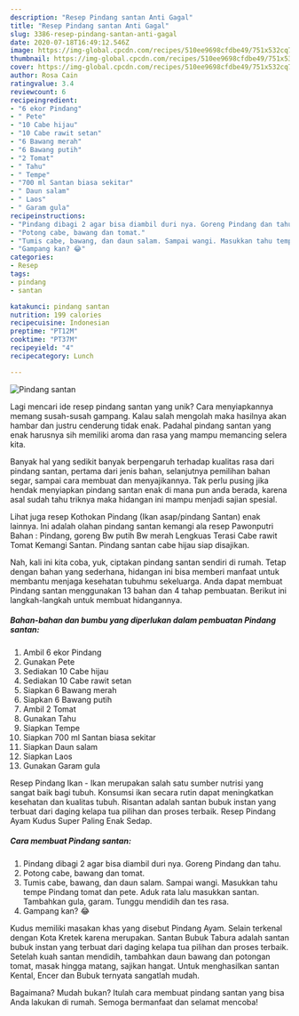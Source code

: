 ```yaml
---
description: "Resep Pindang santan Anti Gagal"
title: "Resep Pindang santan Anti Gagal"
slug: 3386-resep-pindang-santan-anti-gagal
date: 2020-07-18T16:49:12.546Z
image: https://img-global.cpcdn.com/recipes/510ee9698cfdbe49/751x532cq70/pindang-santan-foto-resep-utama.jpg
thumbnail: https://img-global.cpcdn.com/recipes/510ee9698cfdbe49/751x532cq70/pindang-santan-foto-resep-utama.jpg
cover: https://img-global.cpcdn.com/recipes/510ee9698cfdbe49/751x532cq70/pindang-santan-foto-resep-utama.jpg
author: Rosa Cain
ratingvalue: 3.4
reviewcount: 6
recipeingredient:
- "6 ekor Pindang"
- " Pete"
- "10 Cabe hijau"
- "10 Cabe rawit setan"
- "6 Bawang merah"
- "6 Bawang putih"
- "2 Tomat"
- " Tahu"
- " Tempe"
- "700 ml Santan biasa sekitar"
- " Daun salam"
- " Laos"
- " Garam gula"
recipeinstructions:
- "Pindang dibagi 2 agar bisa diambil duri nya. Goreng Pindang dan tahu."
- "Potong cabe, bawang dan tomat."
- "Tumis cabe, bawang, dan daun salam. Sampai wangi. Masukkan tahu tempe Pindang tomat dan pete. Aduk rata lalu masukkan santan. Tambahkan gula, garam. Tunggu mendidih dan tes rasa."
- "Gampang kan? 😂"
categories:
- Resep
tags:
- pindang
- santan

katakunci: pindang santan 
nutrition: 199 calories
recipecuisine: Indonesian
preptime: "PT12M"
cooktime: "PT37M"
recipeyield: "4"
recipecategory: Lunch

---
```



![Pindang santan](https://img-global.cpcdn.com/recipes/510ee9698cfdbe49/751x532cq70/pindang-santan-foto-resep-utama.jpg)

Lagi mencari ide resep pindang santan yang unik? Cara menyiapkannya memang susah-susah gampang. Kalau salah mengolah maka hasilnya akan hambar dan justru cenderung tidak enak. Padahal pindang santan yang enak harusnya sih memiliki aroma dan rasa yang mampu memancing selera kita.

Banyak hal yang sedikit banyak berpengaruh terhadap kualitas rasa dari pindang santan, pertama dari jenis bahan, selanjutnya pemilihan bahan segar, sampai cara membuat dan menyajikannya. Tak perlu pusing jika hendak menyiapkan pindang santan enak di mana pun anda berada, karena asal sudah tahu triknya maka hidangan ini mampu menjadi sajian spesial.

Lihat juga resep Kothokan Pindang (Ikan asap/pindang Santan) enak lainnya. Ini adalah olahan pindang santan kemangi ala resep Pawonputri Bahan : Pindang, goreng Bw putih Bw merah Lengkuas Terasi Cabe rawit Tomat Kemangi Santan. Pindang santan cabe hijau siap disajikan.


Nah, kali ini kita coba, yuk, ciptakan pindang santan sendiri di rumah. Tetap dengan bahan yang sederhana, hidangan ini bisa memberi manfaat untuk membantu menjaga kesehatan tubuhmu sekeluarga. Anda dapat membuat Pindang santan menggunakan 13 bahan dan 4 tahap pembuatan. Berikut ini langkah-langkah untuk membuat hidangannya.

<!--inarticleads1-->

##### Bahan-bahan dan bumbu yang diperlukan dalam pembuatan Pindang santan:

1. Ambil 6 ekor Pindang
1. Gunakan  Pete
1. Sediakan 10 Cabe hijau
1. Sediakan 10 Cabe rawit setan
1. Siapkan 6 Bawang merah
1. Siapkan 6 Bawang putih
1. Ambil 2 Tomat
1. Gunakan  Tahu
1. Siapkan  Tempe
1. Siapkan 700 ml Santan biasa sekitar
1. Siapkan  Daun salam
1. Siapkan  Laos
1. Gunakan  Garam gula


Resep Pindang Ikan - Ikan merupakan salah satu sumber nutrisi yang sangat baik bagi tubuh. Konsumsi ikan secara rutin dapat meningkatkan kesehatan dan kualitas tubuh. Risantan adalah santan bubuk instan yang terbuat dari daging kelapa tua pilihan dan proses terbaik. Resep Pindang Ayam Kudus Super Paling Enak Sedap. 

<!--inarticleads2-->

##### Cara membuat Pindang santan:

1. Pindang dibagi 2 agar bisa diambil duri nya. Goreng Pindang dan tahu.
1. Potong cabe, bawang dan tomat.
1. Tumis cabe, bawang, dan daun salam. Sampai wangi. Masukkan tahu tempe Pindang tomat dan pete. Aduk rata lalu masukkan santan. Tambahkan gula, garam. Tunggu mendidih dan tes rasa.
1. Gampang kan? 😂


Kudus memiliki masakan khas yang disebut Pindang Ayam. Selain terkenal dengan Kota Kretek karena merupakan. Santan Bubuk Tabura adalah santan bubuk instan yang terbuat dari daging kelapa tua pilihan dan proses terbaik. Setelah kuah santan mendidih, tambahkan daun bawang dan potongan tomat, masak hingga matang, sajikan hangat. Untuk menghasilkan santan Kental, Encer dan Bubuk ternyata sangatlah mudah. 

Bagaimana? Mudah bukan? Itulah cara membuat pindang santan yang bisa Anda lakukan di rumah. Semoga bermanfaat dan selamat mencoba!
